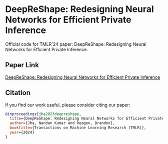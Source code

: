 # DeepReShape: Redesigning Neural Networks for Efficient Private Inference

Official code for TMLR'24 paper: DeepReShape: Redesigning Neural Networks for Efficient Private Inference.

## Paper Link
[DeepReShape: Redesigning Neural Networks for Efficient Private Inference](https://arxiv.org/abs/2304.10593)

## Citation
If you find our work useful, please consider citing our paper:
```bibtex
@inproceedings{jha2023deepreshape,
  title={DeepReShape: Redesigning Neural Networks for Efficient Private Inference},
  author={Jha, Nandan Kumar and Reagen, Brandon},
  booktitle={Transactions on Machine Learning Research (TMLR)},
  year={2024}
}
